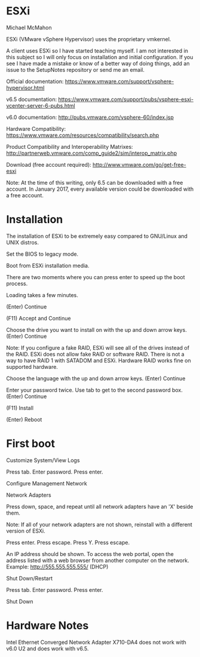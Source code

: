 # ESXi

Michael McMahon

ESXi (VMware vSphere Hypervisor) uses the proprietary vmkernel.

A client uses ESXi so I have started teaching myself.  I am not interested in this subject so I will only focus on installation and initial configuration.  If you see I have made a mistake or know of a better way of doing things, add an issue to the SetupNotes repository or send me an email.

Official documentation: https://www.vmware.com/support/vsphere-hypervisor.html

v6.5 documentation: https://www.vmware.com/support/pubs/vsphere-esxi-vcenter-server-6-pubs.html

v6.0 documentation: http://pubs.vmware.com/vsphere-60/index.jsp

Hardware Compatibility: https://www.vmware.com/resources/compatibility/search.php

Product Compatibility and Interoperability Matrixes: http://partnerweb.vmware.com/comp_guide2/sim/interop_matrix.php

Download (free account required): http://www.vmware.com/go/get-free-esxi

Note: At the time of this writing, only 6.5 can be downloaded with a free account.  In January 2017, every available version could be downloaded with a free account.

# Installation

The installation of ESXi to be extremely easy compared to GNU/Linux and UNIX distros.

Set the BIOS to legacy mode.

Boot from ESXi installation media.

There are two moments where you can press enter to speed up the boot process.

Loading takes a few minutes.

(Enter) Continue

(F11) Accept and Continue

Choose the drive you want to install on with the up and down arrow keys.  (Enter) Continue

Note: If you configure a fake RAID, ESXi will see all of the drives instead of the RAID.  ESXi does not allow fake RAID or software RAID.  There is not a way to have RAID 1 with SATADOM and ESXi.  Hardware RAID works fine on supported hardware.

Choose the language with the up and down arrow keys.  (Enter) Continue

Enter your password twice.  Use tab to get to the second password box.  (Enter) Continue

(F11) Install

(Enter) Reboot

# First boot

<F2> Customize System/View Logs

Press tab.  Enter password.  Press enter.

Configure Management Network

Network Adapters

Press down, space, and repeat until all network adapters have an 'X' beside them.

Note: If all of your network adapters are not shown, reinstall with a different version of ESXi.

Press enter.  Press escape.  Press Y.  Press escape.

An IP address should be shown.  To access the web portal, open the address listed with a web browser from another computer on the network.  Example: http://555.555.555.555/ (DHCP)

<F12> Shut Down/Restart

Press tab.  Enter password.  Press enter.

<F2> Shut Down

# Hardware Notes

Intel Ethernet Converged Network Adapter X710-DA4 does not work with v6.0 U2 and does work with v6.5.
